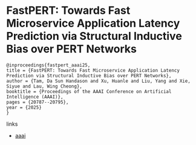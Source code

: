 # FastPERT: Towards Fast Microservice Application Latency Prediction via Structural Inductive Bias over PERT Networks

```
@inproceedings{fastpert_aaai25,
title = {FastPERT: Towards Fast Microservice Application Latency Prediction via Structural Inductive Bias over PERT Networks},
author = {Tam, Da Sun Handason and Xu, Huanle and Liu, Yang and Xie, Siyue and Lau, Wing Cheong},
booktitle = {Proceedings of the AAAI Conference on Artificial Intelligence (AAAI)},
pages = {20787--20795},
year = {2025}
}
```

links
- [aaai](https://ojs.aaai.org/index.php/AAAI/article/view/34291)
